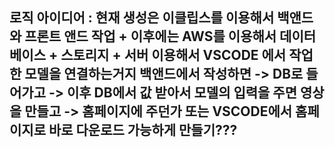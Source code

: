 ## 로직 아이디어 : 현재 생성은 이클립스를 이용해서 백앤드와 프론트 앤드 작업 + 이후에는 AWS를 이용해서 데이터베이스 + 스토리지 + 서버 이용해서 VSCODE 에서 작업한 모델을 연결하는거지 백앤드에서 작성하면 -> DB로 들어가고 -> 이후 DB에서 값 받아서 모델의 입력을 주면 영상을 만들고 -> 홈페이지에 주던가 또는 VSCODE에서 홈페이지로 바로 다운로드 가능하게 만들기???